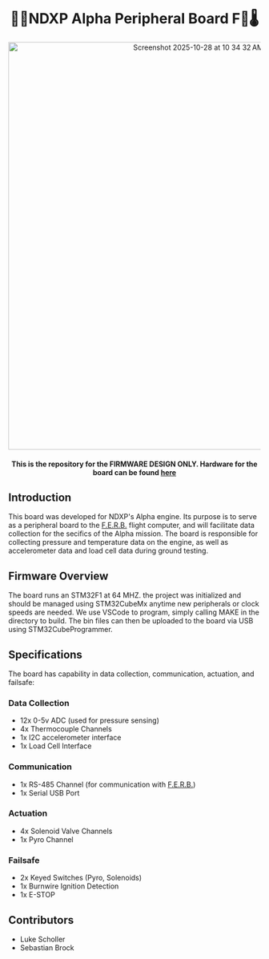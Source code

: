 <h1 align="center">🥵🚀NDXP Alpha Peripheral Board F🚀🌡️</h1>

<p align="center">
  <img width="743" height="814" alt="Screenshot 2025-10-28 at 10 34 32 AM" src="https://github.com/user-attachments/assets/e87d1523-c357-4bfe-8ced-518662b40554" />

</p>

<h4 align="center">This is the repository for the FIRMWARE DESIGN ONLY. Hardware for the board can be found <a href="https://github.com/1112luke/ALPHA_PERIPHERAL_BOARD">here</a></h4>

## Introduction

This board was developed for NDXP's Alpha engine. Its purpose is to serve as a peripheral board to the [F.E.R.B.](https://github.com/1112luke/NDXPCOMPUTER) flight computer, and will facilitate data collection for the secifics of the Alpha mission. The board is responsible for collecting pressure and temperature data on the engine, as well as accelerometer data and load cell data during ground testing.

## Firmware Overview

The board runs an STM32F1 at 64 MHZ. the project was initialized and should be managed using STM32CubeMx anytime new peripherals or clock speeds are needed. We use VSCode to program, simply calling MAKE in the directory to build. The bin files can then be uploaded to the board via USB using STM32CubeProgrammer.

## Specifications

The board has capability in data collection, communication, actuation, and failsafe:

### Data Collection
- 12x 0-5v ADC (used for pressure sensing)
- 4x Thermocouple Channels
- 1x I2C accelerometer interface
- 1x Load Cell Interface

### Communication
- 1x RS-485 Channel (for communication with  [F.E.R.B.](https://github.com/1112luke/NDXPCOMPUTER))
- 1x Serial USB Port

### Actuation
- 4x Solenoid Valve Channels
- 1x Pyro Channel

### Failsafe
- 2x Keyed Switches (Pyro, Solenoids)
- 1x Burnwire Ignition Detection
- 1x E-STOP

## Contributors
- Luke Scholler
- Sebastian Brock
